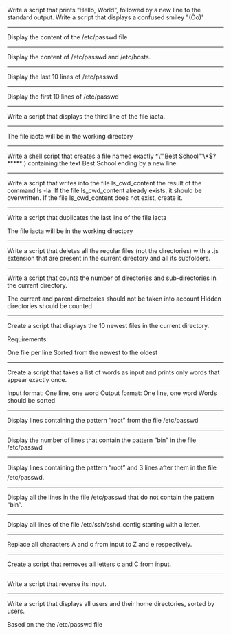 Write a script that prints “Hello, World”, followed by a new line to the standard output.
Write a script that displays a confused smiley "(Ôo)'
********************************
Display the content of the /etc/passwd file
************************************************
Display the content of /etc/passwd and /etc/hosts.
*************************************************
Display the last 10 lines of /etc/passwd
*****************************************
Display the first 10 lines of /etc/passwd
***********************************************
Write a script that displays the third line of the file iacta.
*************************************************************
The file iacta will be in the working directory
******************************************
Write a shell script that creates a file named exactly \*\\'"Best School"\'\\*$\?\*\*\*\*\*:) containing the text Best School ending by a new line.
*************************************************
Write a script that writes into the file ls_cwd_content the result of the command ls -la. If the file ls_cwd_content already exists, it should be overwritten. If the file ls_cwd_content does not exist, create it.
*************************************
Write a script that duplicates the last line of the file iacta

The file iacta will be in the working directory
**************************
Write a script that deletes all the regular files (not the directories) with a .js extension that are present in the current directory and all its subfolders.
****************************************************
Write a script that counts the number of directories and sub-directories in the current directory.

The current and parent directories should not be taken into account
Hidden directories should be counted
***********************************
Create a script that displays the 10 newest files in the current directory.

Requirements:

One file per line
Sorted from the newest to the oldest
****************************************
Create a script that takes a list of words as input and prints only words that appear exactly once.

Input format: One line, one word
Output format: One line, one word
Words should be sorted
***********************************************************
Display lines containing the pattern “root” from the file /etc/passwd
***************************************
Display the number of lines that contain the pattern “bin” in the file /etc/passwd
******************************************
Display lines containing the pattern “root” and 3 lines after them in the file /etc/passwd.
*****************************************************
Display all the lines in the file /etc/passwd that do not contain the pattern “bin”.
**********************************************
Display all lines of the file /etc/ssh/sshd_config starting with a letter.
*********************************************
Replace all characters A and c from input to Z and e respectively.
******************************************************
Create a script that removes all letters c and C from input.
************************************************
Write a script that reverse its input.
*******************************************************
Write a script that displays all users and their home directories, sorted by users.

Based on the the /etc/passwd file

